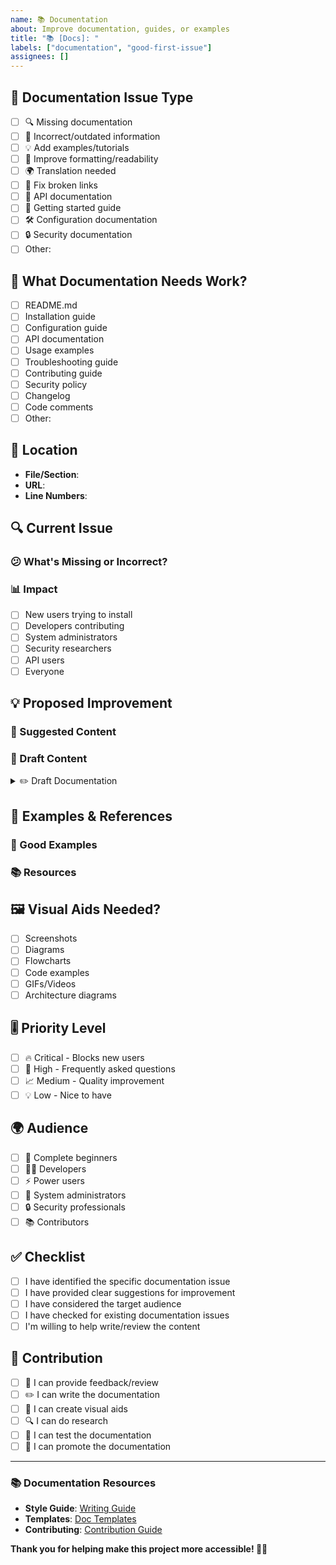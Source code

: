 ```yaml
---
name: 📚 Documentation
about: Improve documentation, guides, or examples
title: "📚 [Docs]: "
labels: ["documentation", "good-first-issue"]
assignees: []
---
```


## 📖 Documentation Issue Type

<!-- What kind of documentation improvement? -->

- [ ] 🔍 Missing documentation
- [ ] 🔧 Incorrect/outdated information
- [ ] 💡 Add examples/tutorials
- [ ] 🎨 Improve formatting/readability
- [ ] 🌍 Translation needed
- [ ] 🔗 Fix broken links
- [ ] 📱 API documentation
- [ ] 🚀 Getting started guide
- [ ] 🛠️ Configuration documentation
- [ ] 🔒 Security documentation
- [ ] Other:

## 🎯 What Documentation Needs Work?

<!-- Specify which documentation -->

- [ ] README.md
- [ ] Installation guide
- [ ] Configuration guide
- [ ] API documentation
- [ ] Usage examples
- [ ] Troubleshooting guide
- [ ] Contributing guide
- [ ] Security policy
- [ ] Changelog
- [ ] Code comments
- [ ] Other:

## 📍 Location

<!-- Where is this documentation? -->

- **File/Section**: <!-- e.g., README.md, docs/installation.md -->
- **URL**: <!-- If online documentation -->
- **Line Numbers**: <!-- If specific lines -->

## 🔍 Current Issue

<!-- What's wrong with the current documentation? -->

### 😕 What's Missing or Incorrect?

<!-- Describe the problem -->

### 📊 Impact

<!-- Who is affected by this documentation issue? -->

- [ ] New users trying to install
- [ ] Developers contributing
- [ ] System administrators
- [ ] Security researchers
- [ ] API users
- [ ] Everyone

## 💡 Proposed Improvement

<!-- What should be added or changed? -->

### 🎯 Suggested Content

<!-- Outline the improved documentation -->

### 📝 Draft Content

<!-- If you have draft content, paste it here -->

<details>
<summary>✏️ Draft Documentation</summary>

```markdown
<!-- Your draft content here -->
```

</details>

## 🌟 Examples & References

<!-- Provide examples of good documentation -->

### 🔗 Good Examples

<!-- Links to well-documented similar projects -->

### 📚 Resources

<!-- Helpful references for writing this documentation -->

## 🖼️ Visual Aids Needed?

<!-- Should this documentation include visual elements? -->

- [ ] Screenshots
- [ ] Diagrams
- [ ] Flowcharts
- [ ] Code examples
- [ ] GIFs/Videos
- [ ] Architecture diagrams

## 🎚️ Priority Level

- [ ] 🔥 Critical - Blocks new users
- [ ] 🚨 High - Frequently asked questions
- [ ] 📈 Medium - Quality improvement
- [ ] 💡 Low - Nice to have

## 🌍 Audience

<!-- Who is the target audience? -->

- [ ] 👶 Complete beginners
- [ ] 🧑‍💻 Developers
- [ ] ⚡ Power users
- [ ] 🔧 System administrators
- [ ] 🔒 Security professionals
- [ ] 📚 Contributors

## ✅ Checklist

- [ ] I have identified the specific documentation issue
- [ ] I have provided clear suggestions for improvement
- [ ] I have considered the target audience
- [ ] I have checked for existing documentation issues
- [ ] I'm willing to help write/review the content

## 🤝 Contribution

<!-- Are you willing to help? -->

- [ ] 💬 I can provide feedback/review
- [ ] ✏️ I can write the documentation
- [ ] 🎨 I can create visual aids
- [ ] 🔍 I can do research
- [ ] 🧪 I can test the documentation
- [ ] 📢 I can promote the documentation

---

### 📚 Documentation Resources

- **Style Guide**: [Writing Guide](https://github.com/JuanVilla424/JuanVilla424/blob/main/docs/WRITING_GUIDE.md)
- **Templates**: [Doc Templates](https://github.com/JuanVilla424/JuanVilla424/tree/main/docs/templates)
- **Contributing**: [Contribution Guide](https://github.com/JuanVilla424/JuanVilla424/blob/main/CONTRIBUTING.md)

**Thank you for helping make this project more accessible! 📖✨**
